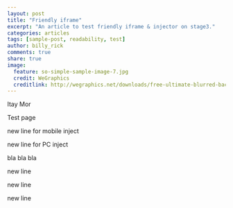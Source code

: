 ```yaml
---
layout: post
title: "Friendly iframe"
excerpt: "An article to test friendly iframe & injector on stage3."
categories: articles
tags: [sample-post, readability, test]
author: billy_rick
comments: true
share: true
image:
  feature: so-simple-sample-image-7.jpg
  credit: WeGraphics
  creditlink: http://wegraphics.net/downloads/free-ultimate-blurred-background-pack/
---
```

<script type="text/javascript" src="http://static3.apester.com/"></script>

<p>Itay Mor</p>
<p>Test page</p>
<p>new line for mobile inject</p>
<p>new line for PC inject</p>
<p>bla bla bla</p>
<p>new line</p>
<p>new line</p>
<p>new line</p>
